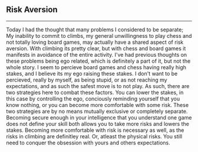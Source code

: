 ## Risk Aversion
---
Today I had the thought that many problems I considered to be separate; My inability to commit to climbs, my general unwillingness to play chess and not totally loving board games, may actually have a shared aspect of risk aversion. With climbing its pretty clear, but with chess and board games it manifests in avoidance of the entire activity. I've had previous thoughts on these problems being ego related, which is definitely a part of it, but not the whole story. I seem to percieve board games and chess having really high stakes, and I believe its my ego raising these stakes. I don't want to be percieved, really by myself, as being stupid, or as not reaching my expectations, and as such the safest move is to not play. As such, there are two strategies here to  combat these factors. You can lower the stakes, in this case by controlling the ego, conciously reminding yourself that you know nothing, or you can become more comfortable with some risk. These two strategies are by no means mutually exclusive or completely separate. Becoming secure enough in your intelligence that you understand one game does not define your skill both allows you to take more risks and lowers the stakes. Becoming more comfortable with risk is necessary as well, as the risks in climbing are definitley real. Or, atleast the physical risks. You still need to conquer the obsession with yours and others expectations. 